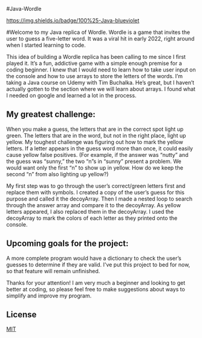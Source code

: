 #Java-Wordle

https://img.shields.io/badge/100%25-Java-blueviolet



#Welcome to my Java replica of Wordle. 
Wordle is a game that invites the user to guess a five-letter word. It was a viral hit in early 2022, right around when I started learning to code.



This idea of building a Wordle replica has been calling to me since I first played it. It’s a fun, addictive game with a simple enough premise for a coding beginner. I knew that I would need to learn how to take user input on the console and how to use arrays to store the letters of the words. I’m taking a Java course on Udemy with Tim Buchalka. He’s great, but I haven’t actually gotten to the section where we will learn about arrays. I found what I needed on google and learned a lot in the process.


## My greatest challenge: 
When you make a guess, the letters that are in the correct spot light up green. The letters that are in the word, but not in the right place, light up yellow. My toughest challenge was figuring out how to mark the yellow letters. If a letter appears in the guess word more than once, it could easily cause yellow false positives. (For example, if the answer was “nutty” and the guess was “sunny,” the two “n”s in “sunny” present a problem. We would want only the first “n” to show up in yellow. How do we keep the second “n” from also lighting up yellow?)


My first step was to go through the user’s correct/green letters first and replace them with symbols. I created a copy of the user’s guess for this purpose and called it the decoyArray. Then I made a nested loop to search through the answer array and compare it to the decoyArray. As yellow letters appeared, I also replaced them in the decoyArray. I used the decoyArray to mark the colors of each letter as they printed onto the console. 



## Upcoming goals for the project:   
A more complete program would have a dictionary to check the user’s guesses to determine if they are valid. I've put this project to bed for now, so that feature will remain unfinished. 



Thanks for your attention! I am very much a beginner and looking to get better at coding, so please feel free to make suggestions about ways to simplify and improve my program.


## License
[MIT](https://choosealicense.com/licenses/mit/)

